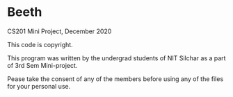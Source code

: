 # Beeth
CS201 Mini Project, December 2020

This code is copyright.

This program was written by the undergrad students of NIT Silchar as a part of 3rd Sem Mini-project.

Pease take the consent of any of the members before using any of the files for your personal use.
